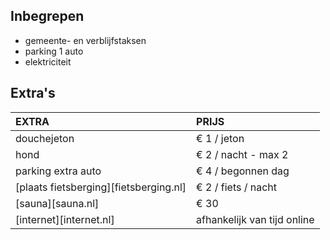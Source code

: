
## Inbegrepen
- gemeente- en verblijfstaksen
- parking 1 auto
- elektriciteit

## Extra's

EXTRA             | PRIJS 
:------------------|:-----------|
douchejeton       | € 1 / jeton
hond              | € 2 / nacht - max 2 
parking extra auto| € 4 / begonnen dag
[plaats fietsberging][fietsberging.nl]| € 2 / fiets / nacht
[sauna][sauna.nl]| € 30
[internet][internet.nl]| afhankelijk van tijd online
